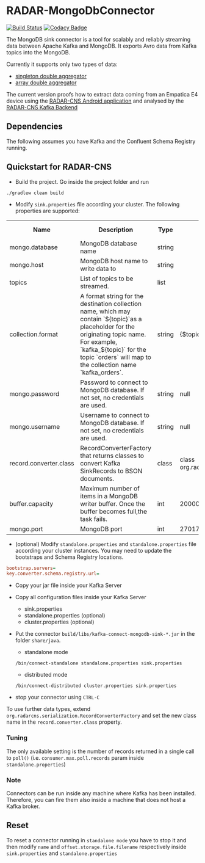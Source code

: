 # RADAR-MongoDbConnector

[![Build Status](https://travis-ci.org/RADAR-CNS/RADAR-MongoDbConnector.svg?branch=master)](https://travis-ci.org/RADAR-CNS/RADAR-MongoDbConnector)
[![Codacy Badge](https://api.codacy.com/project/badge/Grade/64eb2330ca7146fcb0b823816f44fcb8)](https://www.codacy.com/app/RADAR-CNS/RADAR-MongoDbConnector?utm_source=github.com&amp;utm_medium=referral&amp;utm_content=RADAR-CNS/RADAR-MongoDbConnector&amp;utm_campaign=Badge_Grade)

The MongoDB sink connector is a tool for scalably and reliably streaming data between Apache Kafka and MongoDB. It exports Avro data from Kafka topics into the MongoDB.
 
Currently it supports only two types of data:
 - [singleton double aggregator](https://github.com/RADAR-CNS/RADAR-Backend/blob/master/src/main/resources/avro/aggregator/double_aggregator.avsc)
 - [array double aggregator](https://github.com/RADAR-CNS/RADAR-Backend/blob/master/src/main/resources/avro/aggregator/double_array_aggregator.avsc)

The current version proofs how to extract data coming from an Empatica E4 device using the [RADAR-CNS Android application](https://github.com/RADAR-CNS/RADAR-AndroidApplication) and analysed by the [RADAR-CNS Kafka Backend](https://github.com/RADAR-CNS/RADAR-Backend) 

## Dependencies

The following assumes you have Kafka and the Confluent Schema Registry running.

## Quickstart for RADAR-CNS

- Build the project. Go inside the project folder and run
```shell
./gradlew clean build
```
- Modify `sink.properties` file according your cluster. The following properties are supported:

<table class="data-table"><tbody>
<tr>
<th>Name</th>
<th>Description</th>
<th>Type</th>
<th>Default</th>
<th>Valid Values</th>
<th>Importance</th>
</tr>
<tr>
<td>mongo.database</td><td>MongoDB database name</td><td>string</td><td></td><td></td><td>high</td></tr>
<tr>
<td>mongo.host</td><td>MongoDB host name to write data to</td><td>string</td><td></td><td></td><td>high</td></tr>
<tr>
<td>topics</td><td>List of topics to be streamed.</td><td>list</td><td></td><td></td><td>high</td></tr>
<tr>
<td>collection.format</td><td>A format string for the destination collection name, which may contain `${topic}`as a placeholder for the originating topic name.
For example, `kafka_${topic}` for the topic `orders` will map to the collection name `kafka_orders`.</td><td>string</td><td>{$topic}</td><td></td><td>medium</td></tr>
<tr>
<td>mongo.password</td><td>Password to connect to MongoDB database. If not set, no credentials are used.</td><td>string</td><td>null</td><td></td><td>medium</td></tr>
<tr>
<td>mongo.username</td><td>Username to connect to MongoDB database. If not set, no credentials are used.</td><td>string</td><td>null</td><td></td><td>medium</td></tr>
<tr>
<td>record.converter.class</td><td>RecordConverterFactory that returns classes to convert Kafka SinkRecords to BSON documents.</td><td>class</td><td>class org.radarcns.serialization.RecordConverterFactory</td><td></td><td>medium</td></tr>
<tr>
<td>buffer.capacity</td><td>Maximum number of items in a MongoDB writer buffer. Once the buffer becomes full,the task fails.</td><td>int</td><td>20000</td><td>[1,...]</td><td>low</td></tr>
<tr>
<td>mongo.port</td><td>MongoDB port</td><td>int</td><td>27017</td><td>[1,...]</td><td>low</td></tr>
</tbody></table>

- (optional) Modify `standalone.properties` and `standalone.properties` file according your cluster instances. You may need to update the bootstraps and Schema Registry locations.

```ini
bootstrap.servers=
key.converter.schema.registry.url=
```

- Copy your jar file inside your Kafka Server
- Copy all configuration files inside your Kafka Server
  - sink.properties 
  - standalone.properties (optional)
  - cluster.properties (optional)
- Put the connector `build/libs/kafka-connect-mongodb-sink-*.jar` in the folder `share/java`.
  - standalone mode

  ```shell
  /bin/connect-standalone standalone.properties sink.properties
  ```
  - distributed mode

  ```shell
  /bin/connect-distributed cluster.properties sink.properties
  ```
- stop your connector using `CTRL-C`

To use further data types, extend `org.radarcns.serialization.RecordConverterFactory` and set the new class name in the `record.converter.class` property.
 
### Tuning
The only available setting is the number of records returned in a single call to `poll()` (i.e. `consumer.max.poll.records` param inside `standalone.properties`)

### Note
Connectors can be run inside any machine where Kafka has been installed. Therefore, you can fire them also inside a machine that does not host a Kafka broker.

## Reset
To reset a connector running in `standalone mode` you have to stop it and then modify `name` and `offset.storage.file.filename` respectively inside `sink.properties` and `standalone.properties`
